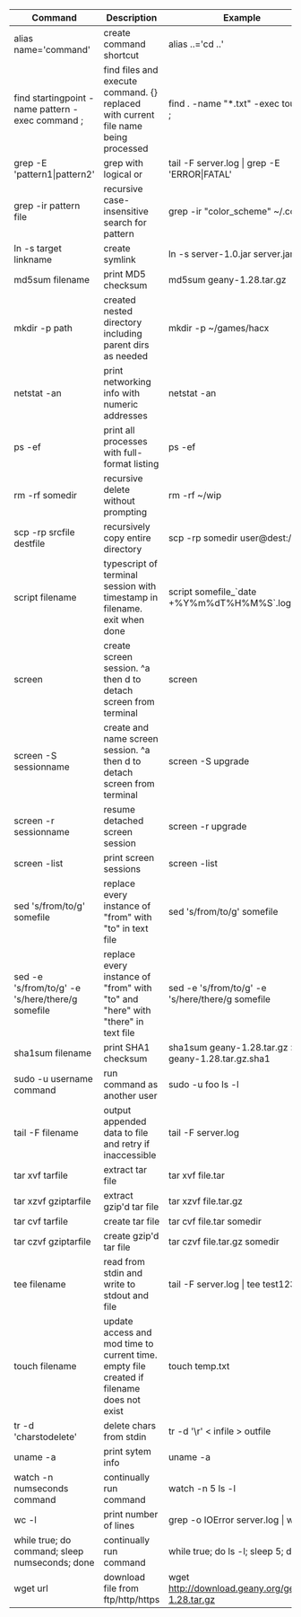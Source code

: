 Command|Description|Example
---|---|---
alias name='command'|create command shortcut|alias ..='cd ..'
find startingpoint -name pattern -exec command \;|find files and execute command. {} replaced with current file name being processed|find . -name "*.txt" -exec touch {} \;
grep -E 'pattern1&#124;pattern2'|grep with logical or|tail -F server.log &#124; grep -E 'ERROR&#124;FATAL'
grep -ir pattern file|recursive case-insensitive search for pattern|grep -ir "color_scheme" ~/.config
ln -s target linkname|create symlink|ln -s server-1.0.jar server.jar
md5sum filename|print MD5 checksum|md5sum geany-1.28.tar.gz
mkdir -p path|created nested directory including parent dirs as needed|mkdir -p ~/games/hacx
netstat -an|print networking info with numeric addresses|netstat -an
ps -ef|print all processes with full-format listing|ps -ef
rm -rf somedir|recursive delete without prompting|rm -rf ~/wip
scp -rp srcfile destfile|recursively copy entire directory|scp -rp somedir user@dest:/path
script filename|typescript of terminal session with timestamp in filename. exit when done|script somefile_\`date +%Y%m%dT%H%M%S\`.log
screen|create screen session. ^a then d to detach screen from terminal|screen
screen -S sessionname|create and name screen session. ^a then d to detach screen from terminal|screen -S upgrade
screen -r sessionname|resume detached screen session|screen -r upgrade
screen -list|print screen sessions|screen -list
sed 's/from/to/g' somefile|replace every instance of "from" with "to" in text file|sed 's/from/to/g' somefile
sed -e 's/from/to/g' -e 's/here/there/g somefile|replace every instance of "from" with "to" and "here" with "there" in text file|sed -e 's/from/to/g' -e 's/here/there/g somefile
sha1sum filename|print SHA1 checksum|sha1sum geany-1.28.tar.gz > geany-1.28.tar.gz.sha1
sudo -u username command|run command as another user|sudo -u foo ls -l
tail -F filename|output appended data to file and retry if inaccessible|tail -F server.log
tar xvf tarfile|extract tar file|tar xvf file.tar
tar xzvf gziptarfile|extract gzip'd tar file|tar xzvf file.tar.gz
tar cvf tarfile|create tar file|tar cvf file.tar somedir
tar czvf gziptarfile|create gzip'd tar file|tar czvf file.tar.gz somedir
tee filename|read from stdin and write to stdout and file|tail -F server.log &#124; tee test123.log
touch filename|update access and mod time to current time. empty file created if filename does not exist|touch temp.txt
tr -d 'charstodelete'|delete chars from stdin|tr -d '\r' < infile > outfile
uname -a|print sytem info|uname -a
watch -n numseconds command|continually run command|watch -n 5 ls -l
wc -l|print number of lines|grep -o IOError server.log &#124; wc -l
while true; do command; sleep numseconds; done|continually run command|while true; do ls -l; sleep 5; done
wget url|download file from ftp/http/https|wget http://download.geany.org/geany-1.28.tar.gz

